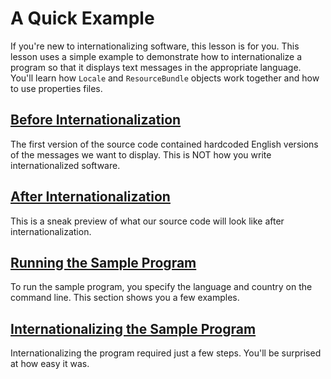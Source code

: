
# A Quick Example

If you're new to internationalizing software, this lesson is for you. This lesson uses a simple example to demonstrate how to internationalize a program so that it displays text messages in the appropriate language. You'll learn how `Locale` and `ResourceBundle` objects work together and how to use properties files.

## [Before Internationalization](before.html)

The first version of the source code contained hardcoded English versions of the messages we want to display. This is NOT how you write internationalized software.

## [After Internationalization](after.html)

This is a sneak preview of what our source code will look like after internationalization.

## [Running the Sample Program](run.html)

To run the sample program, you specify the language and country on the command line. This section shows you a few examples.

## [Internationalizing the Sample Program](steps.html)

Internationalizing the program required just a few steps. You'll be surprised at how easy it was.
